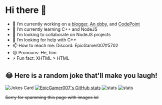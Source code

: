 # Hi there 👋

<!--
**EpicGamer007/EpicGamer007** is a ✨ _special_ ✨ repository because its `README.md` (this file) appears on your GitHub profile.

Here are some ideas to get you started:

-->

- 🔭 I’m currently working on a [blogger](https://replit.com/@EpicGamer007/blogger), [An obby](https://replit.com/@EpicGamer007/3js), and [CodePoint](https://replit.com/@xxpertHacker/CodePoint)
- 🌱 I’m currently learning C++ and NodeJS
- 👯 I’m looking to collaborate on NodeJS projects
- 🤔 I’m looking for help with C++
- 📫 How to reach me: Discord: EpicGamer007#5702
- 😄 Pronouns: He, him
- ⚡ Fun fact: XHTML > HTML

## 😂 Here is a random joke that'll make you laugh!
![Jokes Card](https://readme-jokes.vercel.app/api)
[![EpicGamer007's GitHub stats](https://github-readme-stats.vercel.app/api?username=EpicGamer007&theme=dark)](https://github.com/anuraghazra/github-readme-stats)
![stats](https://replstatswidget.19wintersp.repl.co/?name=EpicGamer007&type=minimal-tiles&theme=dark&foreground=#f8f8ff&border=#f8f8ff.png)
![stats](https://replstatswidget.19wintersp.repl.co/?name=EpicGamer007&type=languages&theme=dark&foreground=#f8f8ff&border=#f8f8ff.png)

~~Sorry for spamming this page with images lol~~
